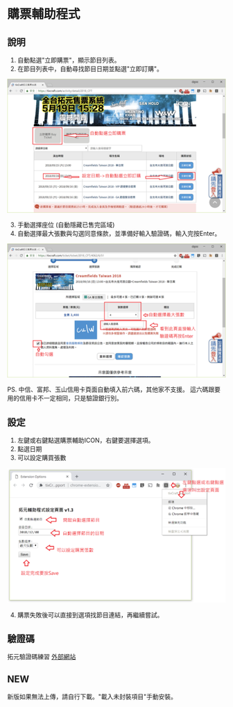 # 購票輔助程式

## 說明
1. 自動點選"立即購票"，顯示節目列表。
2. 在節目列表中，自動尋找節目日期並點選"立即訂購"。

<img width="768" src="assets/step1.png" alt="step1" />

3. 手動選擇座位 (自動隱藏已售完區域)
4. 自動選擇最大張數與勾選同意條款，並準備好輸入驗證碼，輸入完按Enter。

<img width="768" src="assets/step2.png" alt="step2" />

PS. 中信、富邦、玉山信用卡頁面自動填入前六碼，其他家不支援。
    這六碼跟要用的信用卡不一定相同，只是驗證銀行別。

## 設定
1. 左鍵或右鍵點選購票輔助ICON，右鍵要選擇選項。
2. 點選日期
3. 可以設定購買張數

<img width="768" src="assets/options.png" alt="options" />

4. 購票失敗後可以直接到選項找節目連結，再繼續嘗試。

## 驗證碼
拓元驗證碼練習 [外部網站](https://reurl.cc/XV73Oe)

## NEW
新版如果無法上傳，請自行下載。"載入未封裝項目"手動安裝。
